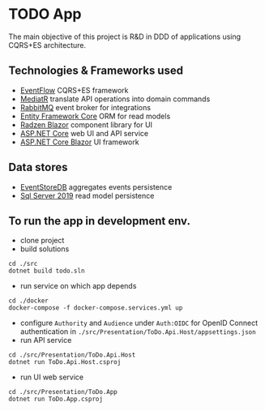 # TODO App

The main objective of this project is R&D in DDD of applications using CQRS+ES architecture.

## Technologies & Frameworks used
* [EventFlow](https://github.com/eventflow/EventFlow) CQRS+ES framework
* [MediatR](https://github.com/jbogard/MediatR) translate API operations into domain commands
* [RabbitMQ](https://www.rabbitmq.com/) event broker for integrations
* [Entity Framework Core](https://docs.microsoft.com/ef/core/) ORM for read models
* [Radzen Blazor](https://blazor.radzen.com/) component library for UI
* [ASP.NET Core](https://docs.microsoft.com/aspnet/core) web UI and API service
* [ASP.NET Core Blazor](https://docs.microsoft.com/aspnet/core/blazor/) UI framework

## Data stores
* [EventStoreDB](https://www.eventstore.com/) aggregates events persistence 
* [Sql Server 2019](https://www.microsoft.com/sql-server/sql-server-downloads) read model persistence

## To run the app in development env.

* clone project
* build solutions
```shell
cd ./src
dotnet build todo.sln
```
* run service on which app depends
```shell
cd ./docker
docker-compose -f docker-compose.services.yml up 
```
* configure `Authority` and `Audience` under `Auth:OIDC` for OpenID Connect authentication in `./src/Presentation/ToDo.Api.Host/appsettings.json`
* run API service
```shell
cd ./src/Presentation/ToDo.Api.Host
dotnet run ToDo.Api.Host.csproj
```
* run UI web service
```shell
cd ./src/Presentation/ToDo.App
dotnet run ToDo.App.csproj
```